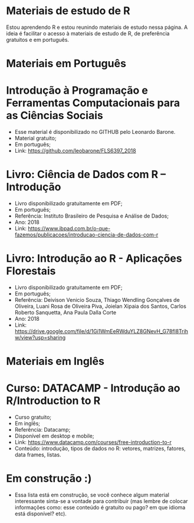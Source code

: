 # Materiais de estudo de R 
Estou aprendendo R e estou reunindo materiais de estudo nessa página. 
A ideia é facilitar o acesso à materiais de estudo de R, de preferência gratuitos e em português. 


# Materiais em Português

# Introdução à Programação e Ferramentas Computacionais para as Ciências Sociais
- Esse material é disponibilizado no GITHUB pelo Leonardo Barone. 
- Material gratuito;
- Em português;
- Link: https://github.com/leobarone/FLS6397_2018

# Livro: Ciência de Dados com R – Introdução
- Livro disponibilizado gratuitamente em PDF;
- Em português; 
- Referência: Instituto Brasileiro de Pesquisa e Análise de Dados;
- Ano: 2018
- Link: https://www.ibpad.com.br/o-que-fazemos/publicacoes/introducao-ciencia-de-dados-com-r

# Livro: Introdução ao R - Aplicações Florestais
- Livro disponibilizado gratuitamente em PDF;
- Em português; 
- Referência: Deivison Venicio Souza, Thiago Wendling Gonçalves de Oliveira, Luani Rosa de Oliveira Piva, Joielan Xipaia dos Santos, Carlos Roberto Sanquetta, Ana Paula Dalla Corte
- Ano: 2018
- Link: https://drive.google.com/file/d/1Gi1WmEeRWduYLZ8GNevH_G78fl8Trihw/view?usp=sharing

# Materiais em Inglês

# Curso: DATACAMP - Introdução ao R/Introduction to R
- Curso gratuito;
- Em inglês;
- Referência: Datacamp;
- Disponível em desktop e mobile;
- Link: https://www.datacamp.com/courses/free-introduction-to-r 
- Conteúdo: introdução, tipos de dados no R: vetores, matrizes, fatores, data frames, listas.

# Em construção :)
- Essa lista está em construção, se você conhece algum material interessante sinta-se a vontade para contribuir (mas lembre de colocar informações como: esse conteúdo é gratuito ou pago? em que idioma está disponível? etc).
